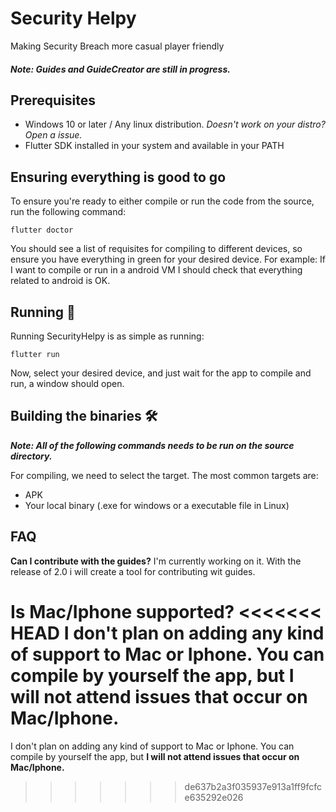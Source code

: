 # Security Helpy
Making Security Breach more casual player friendly

##### Note: Guides and GuideCreator are still in progress.

## Prerequisites
- Windows 10 or later / Any linux distribution. *Doesn't work on your distro? Open a issue.*
- Flutter SDK installed in your system and available in your PATH

## Ensuring everything is good to go
To ensure you're ready to either compile or run the code from the source, run the following command:
```
flutter doctor
```
You should see a list of requisites for compiling to different devices, so ensure you have everything in green for your desired device.
For example: If I want to compile or run in a android VM I should check that everything related to android is OK.

## Running 🚀
Running SecurityHelpy is as simple as running:
```
flutter run
```
Now, select your desired device, and just wait for the app to compile and run, a window should open.

## Building the binaries 🛠️
***Note: All of the following commands needs to be run on the source directory.***

For compiling, we need to select the target.
The most common targets are:
- APK
- Your local binary (.exe for windows or a executable file in Linux)

## FAQ
**Can I contribute with the guides?**
I'm currently working on it. With the release of 2.0 i will create a tool for contributing wit guides.

**Is Mac/Iphone supported?**
<<<<<<< HEAD
I don't plan on adding any kind of support to Mac or Iphone. You can compile by yourself the app, but **I will not attend issues that occur on Mac/Iphone.**
=======
I don't plan on adding any kind of support to Mac or Iphone. You can compile by yourself the app, but **I will not attend issues that occur on Mac/Iphone.**
>>>>>>> de637b2a3f035937e913a1ff9fcfce635292e026
